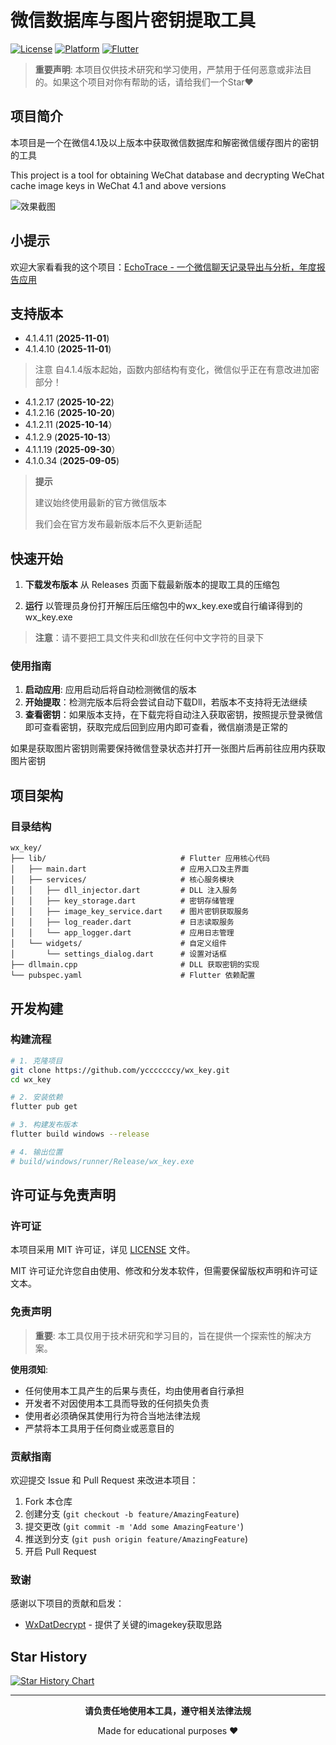 # 微信数据库与图片密钥提取工具

[![License](https://img.shields.io/badge/license-MIT-green.svg)](LICENSE)
[![Platform](https://img.shields.io/badge/platform-Windows-lightgrey.svg)](https://www.microsoft.com/windows)
[![Flutter](https://img.shields.io/badge/Flutter-3.9.2+-02569B.svg?logo=flutter)](https://flutter.dev)

> **重要声明**: 本项目仅供技术研究和学习使用，严禁用于任何恶意或非法目的。如果这个项目对你有帮助的话，请给我们一个Star❤️

## 项目简介

本项目是一个在微信4.1及以上版本中获取微信数据库和解密微信缓存图片的密钥的工具

This project is a tool for obtaining WeChat database and decrypting WeChat cache image keys in WeChat 4.1 and above versions

![效果截图](app.jpg)

## 小提示

欢迎大家看看我的这个项目：[EchoTrace - 一个微信聊天记录导出与分析，年度报告应用](https://github.com/ycccccccy/echotrace)


## 支持版本

- 4.1.4.11 (**2025-11-01**)
- 4.1.4.10 (**2025-11-01**)
> 注意 自4.1.4版本起始，函数内部结构有变化，微信似乎正在有意改进加密部分！
- 4.1.2.17 (**2025-10-22**)
- 4.1.2.16 (**2025-10-20**)
- 4.1.2.11 (**2025-10-14**）
- 4.1.2.9 (**2025-10-13**）
- 4.1.1.19 (**2025-09-30**）
- 4.1.0.34 (**2025-09-05**)

> **提示**
>
> 建议始终使用最新的官方微信版本
>
> 我们会在官方发布最新版本后不久更新适配

## 快速开始

1. **下载发布版本**
   从 Releases 页面下载最新版本的提取工具的压缩包

2. **运行**
   以管理员身份打开解压后压缩包中的wx_key.exe或自行编译得到的wx_key.exe

> **注意**：请不要把工具文件夹和dll放在任何中文字符的目录下

### 使用指南

1. **启动应用**: 应用启动后将自动检测微信的版本
2. **开始提取**：检测完版本后将会尝试自动下载Dll，若版本不支持将无法继续
3. **查看密钥**：如果版本支持，在下载完将自动注入获取密钥，按照提示登录微信即可查看密钥，获取完成后回到应用内即可查看，微信崩溃是正常的

如果是获取图片密钥则需要保持微信登录状态并打开一张图片后再前往应用内获取图片密钥

## 项目架构

### 目录结构

```
wx_key/
├── lib/                              # Flutter 应用核心代码
│   ├── main.dart                     # 应用入口及主界面
│   ├── services/                     # 核心服务模块
│   │   ├── dll_injector.dart         # DLL 注入服务
│   │   ├── key_storage.dart          # 密钥存储管理
│   │   ├── image_key_service.dart    # 图片密钥获取服务
│   │   ├── log_reader.dart           # 日志读取服务
│   │   └── app_logger.dart           # 应用日志管理
│   └── widgets/                      # 自定义组件
│       └── settings_dialog.dart      # 设置对话框
├── dllmain.cpp                       # DLL 获取密钥的实现
└── pubspec.yaml                      # Flutter 依赖配置
```

## 开发构建

### 构建流程

```bash
# 1. 克隆项目
git clone https://github.com/ycccccccy/wx_key.git
cd wx_key

# 2. 安装依赖
flutter pub get

# 3. 构建发布版本
flutter build windows --release

# 4. 输出位置
# build/windows/runner/Release/wx_key.exe
```

## 许可证与免责声明

### 许可证

本项目采用 MIT 许可证，详见 [LICENSE](LICENSE) 文件。

MIT 许可证允许您自由使用、修改和分发本软件，但需要保留版权声明和许可证文本。

### 免责声明

> **重要**: 本工具仅用于技术研究和学习目的，旨在提供一个探索性的解决方案。

**使用须知**:
- 任何使用本工具产生的后果与责任，均由使用者自行承担
- 开发者不对因使用本工具而导致的任何损失负责
- 使用者必须确保其使用行为符合当地法律法规
- 严禁将本工具用于任何商业或恶意目的

### 贡献指南

欢迎提交 Issue 和 Pull Request 来改进本项目：

1. Fork 本仓库
2. 创建分支 (`git checkout -b feature/AmazingFeature`)
3. 提交更改 (`git commit -m 'Add some AmazingFeature'`)
4. 推送到分支 (`git push origin feature/AmazingFeature`)
5. 开启 Pull Request

### 致谢

感谢以下项目的贡献和启发：

- [WxDatDecrypt](https://github.com/recarto404/WxDatDecrypt) - 提供了关键的imagekey获取思路

## Star History

[![Star History Chart](https://api.star-history.com/svg?repos=ycccccccy/wx_key&type=date&legend=top-left)](https://www.star-history.com/#ycccccccy/wx_key&type=date&legend=top-left)

---

<div align="center">

**请负责任地使用本工具，遵守相关法律法规**

Made for educational purposes ❤️

</div>
